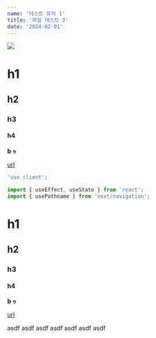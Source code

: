 ```yaml
---
name: '테스트 유저 1'
title: '파일 테스트 3'
date: '2024-02-01'
---
```

![](https://firebasestorage.googleapis.com/v0/b/devote-2cce5.appspot.com/o/images%2F%E1%84%80%E1%85%A1%E1%86%BC%E1%84%8B%E1%85%A1%E1%84%8C%E1%85%B5.jpeg?alt=media&token=afd774c0-0e01-46ab-9731-bbe72fdd25ef)

# h1
## h2
### h3
#### h4
**b**
~~s~~

[url](url)

```javascript
'use client';

import { useEffect, useState } from 'react';
import { usePathname } from 'next/navigation';
```

# h1
## h2
### h3
#### h4
**b**
~~s~~

[url](url)

asdf
asdf
asdf
asdf
asdf
asdf
asdf